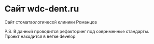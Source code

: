 # Сайт wdc-dent.ru 

Сайт стоматаологичесой клиники Романцов

P.S. В данный проводится рефакторинг под соврнменные стандарты. Проект находится в ветке develop
